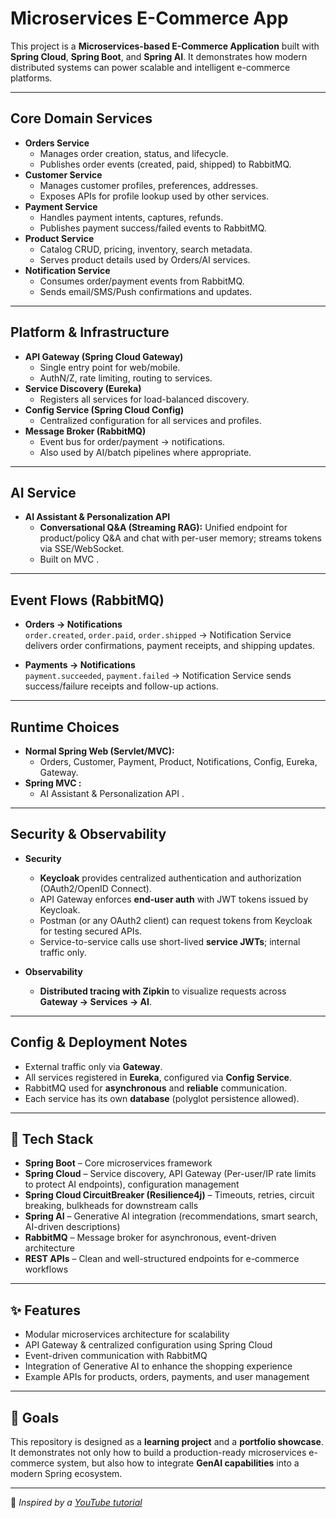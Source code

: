 # Microservices E-Commerce App

This project is a **Microservices-based E-Commerce Application** built with **Spring Cloud**, **Spring Boot**, and **Spring AI**. It demonstrates how modern distributed systems can power scalable and intelligent e-commerce platforms.

---

## Core Domain Services
- **Orders Service**
    - Manages order creation, status, and lifecycle.
    - Publishes order events (created, paid, shipped) to RabbitMQ.
- **Customer Service**
    - Manages customer profiles, preferences, addresses.
    - Exposes APIs for profile lookup used by other services.
- **Payment Service**
    - Handles payment intents, captures, refunds.
    - Publishes payment success/failed events to RabbitMQ.
- **Product Service**
    - Catalog CRUD, pricing, inventory, search metadata.
    - Serves product details used by Orders/AI services.
- **Notification Service**
    - Consumes order/payment events from RabbitMQ.
    - Sends email/SMS/Push confirmations and updates.

---

## Platform & Infrastructure
- **API Gateway (Spring Cloud Gateway)**
    - Single entry point for web/mobile.
    - AuthN/Z, rate limiting, routing to services.
- **Service Discovery (Eureka)**
    - Registers all services for load-balanced discovery.
- **Config Service (Spring Cloud Config)**
    - Centralized configuration for all services and profiles.
- **Message Broker (RabbitMQ)**
    - Event bus for order/payment → notifications.
    - Also used by AI/batch pipelines where appropriate.

---

## AI Service

- **AI Assistant & Personalization API**
  - **Conversational Q&A (Streaming RAG):** Unified endpoint for product/policy Q&A and chat with per-user memory; streams tokens via SSE/WebSocket.
  - Built on MVC .

---

## Event Flows (RabbitMQ)

- **Orders → Notifications**  
  `order.created`, `order.paid`, `order.shipped` → Notification Service delivers order confirmations, payment receipts, and shipping updates.

- **Payments → Notifications**  
  `payment.succeeded`, `payment.failed` → Notification Service sends success/failure receipts and follow-up actions.

---

##  Runtime Choices
- **Normal Spring Web (Servlet/MVC):**
    - Orders, Customer, Payment, Product, Notifications, Config, Eureka, Gateway.
- **Spring MVC :**
    - AI Assistant & Personalization API .
---

## Security & Observability

- **Security**
  - **Keycloak** provides centralized authentication and authorization (OAuth2/OpenID Connect).
  - API Gateway enforces **end-user auth** with JWT tokens issued by Keycloak.
  - Postman (or any OAuth2 client) can request tokens from Keycloak for testing secured APIs.
  - Service-to-service calls use short-lived **service JWTs**; internal traffic only.


- **Observability**
  - **Distributed tracing with Zipkin** to visualize requests across **Gateway → Services → AI**.


---

## Config & Deployment Notes
- External traffic only via **Gateway**.
- All services registered in **Eureka**, configured via **Config Service**.
- RabbitMQ used for **asynchronous** and **reliable** communication.
- Each service has its own **database** (polyglot persistence allowed).

---

## 🔧 Tech Stack
- **Spring Boot** – Core microservices framework
- **Spring Cloud** – Service discovery, API Gateway (Per-user/IP rate limits to protect AI endpoints), configuration management
- **Spring Cloud CircuitBreaker (Resilience4j)** – Timeouts, retries, circuit breaking, bulkheads for downstream calls
- **Spring AI** – Generative AI integration (recommendations, smart search, AI-driven descriptions)
- **RabbitMQ** – Message broker for asynchronous, event-driven architecture
- **REST APIs** – Clean and well-structured endpoints for e-commerce workflows


---

## ✨ Features
- Modular microservices architecture for scalability
- API Gateway & centralized configuration using Spring Cloud
- Event-driven communication with RabbitMQ
- Integration of Generative AI to enhance the shopping experience
- Example APIs for products, orders, payments, and user management

---

## 🚀 Goals
This repository is designed as a **learning project** and a **portfolio showcase**.  
It demonstrates not only how to build a production-ready microservices e-commerce system, but also how to integrate **GenAI capabilities** into a modern Spring ecosystem.

---

📌 *Inspired by a [YouTube tutorial](https://www.youtube.com/watch?v=jdeSV0GRvwI&t=6s)*


